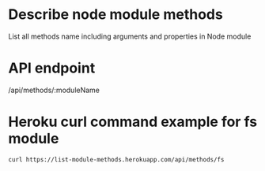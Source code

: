 # Describe node module methods
List all methods name including arguments and properties in Node module

# API endpoint
/api/methods/:moduleName

# Heroku curl command example for fs module
```curl https://list-module-methods.herokuapp.com/api/methods/fs```